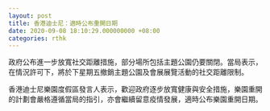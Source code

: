 ```yaml
---
layout: post
title: 香港迪士尼：適時公布重開日期
date: 2020-09-08 18:10:29.000000000 +08:00
categories: rthk
---
```


政府公布進一步放寬社交距離措施，部分場所包括主題公園仍要關閉。當局表示，在情況許可下，將於下星期五撤銷主題公園及會展展覽活動的社交距離限制。

香港迪士尼樂園度假區發言人表示，歡迎政府逐步放寬健康與安全措施，樂園重開的計劃會嚴格遵循當局的指引，亦會繼續留意疫情發展，適時公布樂園重開日期。
